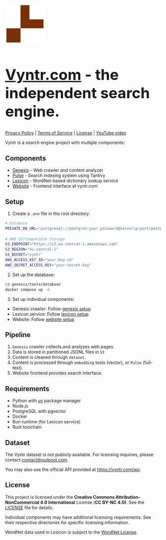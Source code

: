 <img style="width: 128px; height: 128px" src="website/static/favicon.svg" /><h1 style="font-size: 48px"><a href="https://vyntr.com">Vyntr.com</a> - the independent search engine.</h1>
[Privacy Policy](https://vyntr.com/legal/privacy) | [Terms of Service](https://vyntr.com/legal/terms) | [License](LICENSE) | [YouTube video](https://vyntr.com)

Vyntr is a search engine project with multiple components:

## Components

- [Genesis](genesis/README.md) - Web crawler and content analyzer
- [Pulse](pulse/README.md) - Search indexing system using Tantivy
- [Lexicon](lexicon/README.md) - WordNet-based dictionary lookup service
- [Website](website/README.md) - Frontend interface at vyntr.com

## Setup

1. Create a `.env` file in the root directory:

```bash
# Database
PRIVATE_DB_URL="postgresql://postgres:your_password@serverip:port/postgres"

# AWS S3/Compatible Storage
S3_ENDPOINT="https://s3.eu-central-1.amazonaws.com"
S3_REGION="eu-central-1"
S3_BUCKET="vyntr"
AWS_ACCESS_KEY_ID="your-key-id"
AWS_SECRET_ACCESS_KEY="your-secret-key"
```

2. Set up the database:
```bash
cd genesis/tools/database
docker compose up -d
```

3. Set up individual components:
- Genesis crawler: Follow [genesis setup](genesis/README.md)
- Lexicon service: Follow [lexicon setup](lexicon/README.md)
- Website: Follow [website setup](website/README.md)

## Pipeline

1. `Genesis` crawler collects and analyzes web pages
2. Data is stored in partitioned JSONL files in `S3`
3. Content is cleaned through `dataset`.
3. Content is processed through `embedding` tools (vector), or `Pulse` (full-text).
4. Website frontend provides search interface.

## Requirements

- Python with [uv](https://github.com/astral-sh/uv) package manager
- Node.js
- PostgreSQL with pgvector
- Docker
- Bun runtime (for Lexicon service)
- Rust toolchain

## Dataset
The Vyntr dataset is not publicly available. For licensing inquiries, please contact contact@outpoot.com.

You may also use the official API provided at https://vyntr.com/api.
## License

This project is licensed under the **Creative Commons Attribution-NonCommercial 4.0 International** License (**CC BY-NC 4.0)**. See the [LICENSE](LICENSE) file for details.

Individual components may have additional licensing requirements. See their respective directories for specific licensing information.

WordNet data used in Lexicon is subject to the [WordNet License](https://creativecommons.org/licenses/by/4.0/).

